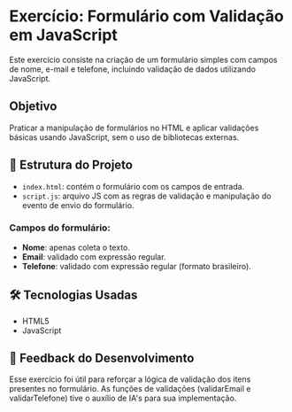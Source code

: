 # Exercício: Formulário com Validação em JavaScript

Este exercício consiste na criação de um formulário simples com campos de nome, e-mail e telefone, incluindo validação de dados utilizando JavaScript.

## Objetivo

Praticar a manipulação de formulários no HTML e aplicar validações básicas usando JavaScript, sem o uso de bibliotecas externas.

## 🧱 Estrutura do Projeto

- `index.html`: contém o formulário com os campos de entrada.
- `script.js`: arquivo JS com as regras de validação e manipulação do evento de envio do formulário.

### Campos do formulário:

- **Nome**: apenas coleta o texto.
- **Email**: validado com expressão regular.
- **Telefone**: validado com expressão regular (formato brasileiro).

## 🛠 Tecnologias Usadas

- HTML5
- JavaScript

## 💬 Feedback do Desenvolvimento

Esse exercício foi útil para reforçar a lógica de validação dos itens presentes no formulário. As funções de validações (validarEmail e validarTelefone) tive o auxílio de IA's para sua implementação.


